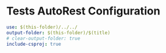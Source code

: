 # Tests AutoRest Configuration

``` yaml
use: $(this-folder)/../../
output-folder: $(this-folder)/$(title)
# clear-output-folder: true
include-csproj: true
```